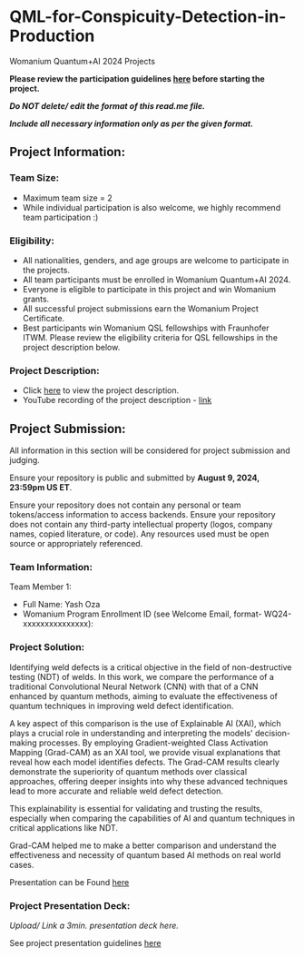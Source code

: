 # QML-for-Conspicuity-Detection-in-Production
Womanium Quantum+AI 2024 Projects

**Please review the participation guidelines [here](https://github.com/womanium-quantum/Quantum-AI-2024) before starting the project.**

_**Do NOT delete/ edit the format of this read.me file.**_

_**Include all necessary information only as per the given format.**_

## Project Information:

### Team Size:
  - Maximum team size = 2
  - While individual participation is also welcome, we highly recommend team participation :)

### Eligibility:
  - All nationalities, genders, and age groups are welcome to participate in the projects.
  - All team participants must be enrolled in Womanium Quantum+AI 2024.
  - Everyone is eligible to participate in this project and win Womanium grants.
  - All successful project submissions earn the Womanium Project Certificate.
  - Best participants win Womanium QSL fellowships with Fraunhofer ITWM. Please review the eligibility criteria for QSL fellowships in the project description below.

### Project Description:
  - Click [here](https://drive.google.com/file/d/1AcctFeXjchtEhYzPUsHpP_b4HGlI4kq9/view?usp=sharing) to view the project description.
  - YouTube recording of the project description - [link](https://youtu.be/Ac1ihFcTRTc?si=i6AIVfQQh8ymYQYp)

## Project Submission:
All information in this section will be considered for project submission and judging.

Ensure your repository is public and submitted by **August 9, 2024, 23:59pm US ET**.

Ensure your repository does not contain any personal or team tokens/access information to access backends. Ensure your repository does not contain any third-party intellectual property (logos, company names, copied literature, or code). Any resources used must be open source or appropriately referenced.

### Team Information:
Team Member 1:
 - Full Name: Yash Oza
 - Womanium Program Enrollment ID (see Welcome Email, format- WQ24-xxxxxxxxxxxxxxx):

### Project Solution:
Identifying weld defects is a critical objective in the field of non-destructive testing (NDT) of welds. In this work, we compare the performance of a traditional Convolutional Neural Network (CNN) with that of a CNN enhanced by quantum methods, aiming to evaluate the effectiveness of quantum techniques in improving weld defect identification.

A key aspect of this comparison is the use of Explainable AI (XAI), which plays a crucial role in understanding and interpreting the models' decision-making processes. By employing Gradient-weighted Class Activation Mapping (Grad-CAM) as an XAI tool, we provide visual explanations that reveal how each model identifies defects. The Grad-CAM results clearly demonstrate the superiority of quantum methods over classical approaches, offering deeper insights into why these advanced techniques lead to more accurate and reliable weld defect detection.

This explainability is essential for validating and trusting the results, especially when comparing the capabilities of AI and quantum techniques in critical applications like NDT.

Grad-CAM helped me to make a better comparison and understand the effectiveness and necessity of quantum based AI methods on real world cases. 

Presentation can be Found [here](https://docs.google.com/presentation/d/1aTdBJSc84hfsuX66XHPHeONdJjAcB-zS/edit?usp=sharing&ouid=100827771309434765460&rtpof=true&sd=true)


### Project Presentation Deck:
_Upload/ Link a 3min. presentation deck here._

See project presentation guidelines [here](https://docs.google.com/document/d/13nWF8AxFAfFYTWEYPT3BpPdYkqtxxSAjmuXj_zcMh-E/edit?usp=sharing)


